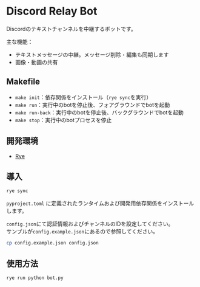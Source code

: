 # Discord Relay Bot

Discordのテキストチャンネルを中継するボットです。

主な機能：
- テキストメッセージの中継。メッセージ削除・編集も同期します
- 画像・動画の共有

## Makefile

- `make init`：依存関係をインストール（`rye sync`を実行）
- `make run`：実行中のbotを停止後、フォアグラウンドでbotを起動
- `make run-back`：実行中のbotを停止後、バックグラウンドでbotを起動
- `make stop`：実行中のbotプロセスを停止

## 開発環境

- [Rye](https://rye.astral.sh/)

## 導入

```bash
rye sync
```

`pyproject.toml` に定義されたランタイムおよび開発用依存関係をインストールします。

`config.json`にて認証情報およびチャンネルのIDを設定してください。  
サンプルが`config.example.json`にあるので参照してください。

```bash
cp config.example.json config.json
```

## 使用方法

```bash
rye run python bot.py
```
